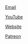 [Email](mailto:callmesirentertainment@outlook.com)

[YouTube](https://www.youtube.com/@callmesirentertainment)

[Website](https://cmse.carrd.co)

[Patreon](https://patreon.com/CallMeSirEntertainment?utm_medium=clipboard_copy&utm_source=copyLink&utm_campaign=creatorshare_creator&utm_content=join_link)
